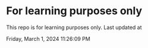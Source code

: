 # For learning purposes only
This repo is for learning purposes only.
Last updated at

Friday, March 1, 2024 11:26:09 PM


